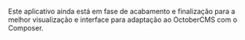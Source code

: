 Este aplicativo ainda está em fase de acabamento e finalização para a melhor visualização e interface para adaptação ao OctoberCMS com o Composer.
